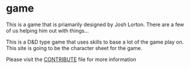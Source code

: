 # game
This is a game that is priamarily designed by Josh Lorton. There are a few of us helping him out with things...

This is a D&D type game that uses skills to base a lot of the game play on. This site is going to be the character sheet for the game.

Please visit the <a href="./CONTRIBUTE.html">CONTRIBUTE</a> file for more information 